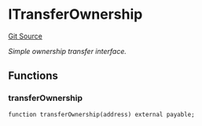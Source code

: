 # ITransferOwnership
[Git Source](https://github.com/NaniDAO/accounts/blob/485961b82d85978443ccbce7f93af4f2cad12381/src/validators/RecoveryValidator.sol)

*Simple ownership transfer interface.*


## Functions
### transferOwnership


```solidity
function transferOwnership(address) external payable;
```

